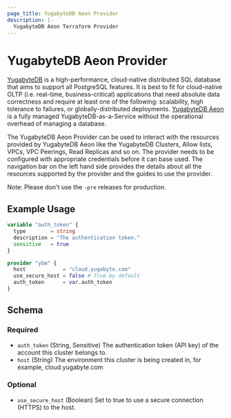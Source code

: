 ```yaml
---
page_title: YugabyteDB Aeon Provider
description: |-
  YugabyteDB Aeon Terraform Provider
---
```


# YugabyteDB Aeon Provider

[YugabyteDB](https://github.com/yugabyte/yugabyte-db) is a high-performance, cloud-native distributed SQL database that aims to support all PostgreSQL
features. It is best to fit for cloud-native OLTP (i.e. real-time, business-critical) applications that need absolute
data correctness and require at least one of the following: scalability, high tolerance to failures, or
globally-distributed deployments. [YugabyteDB Aeon](https://www.yugabyte.com/managed/) is a fully managed YugabyteDB-as-a-Service without
the operational overhead of managing a database.  

The YugabyteDB Aeon Provider can be used to interact with the resources provided by YugabyteDB Aeon like the YugabyteDB Clusters, Allow lists, VPCs,
VPC Peerings, Read Replicas and so on. The provider needs to be configured with appropriate credentials before it can base used. The navigation bar on the left
hand side provides the details about all the resources supported by the provider and the guides to use the provider.

Note: Please don't use the `-pre` releases for production. 

## Example Usage

```terraform
variable "auth_token" {
  type        = string
  description = "The authentication token."
  sensitive   = true
}

provider "ybm" {
  host            = "cloud.yugabyte.com"
  use_secure_host = false # True by default
  auth_token      = var.auth_token
}
```

<!-- schema generated by tfplugindocs -->
## Schema

### Required

- `auth_token` (String, Sensitive) The authentication token (API key) of the account this cluster belongs to.
- `host` (String) The environment this cluster is being created in, for example, cloud.yugabyte.com

### Optional

- `use_secure_host` (Boolean) Set to true to use a secure connection (HTTPS) to the host.

